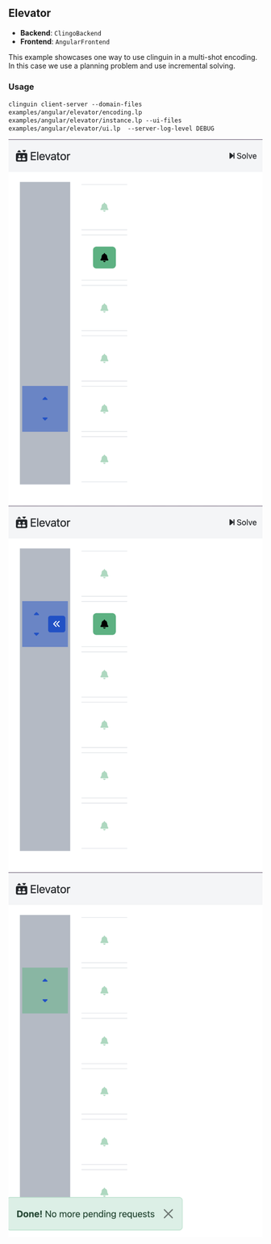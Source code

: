 ## Elevator

- **Backend**:   `ClingoBackend`
- **Frontend**:   `AngularFrontend`

This example showcases one way to use clinguin in a multi-shot encoding.
In this case we use a planning problem and use incremental solving.


### Usage

```
clinguin client-server --domain-files examples/angular/elevator/encoding.lp examples/angular/elevator/instance.lp --ui-files examples/angular/elevator/ui.lp  --server-log-level DEBUG
```

![](out1.png)
![](out2.png)
![](out3.png)

